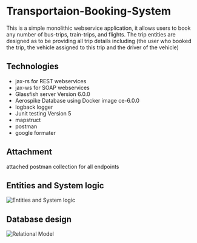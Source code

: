 # Transportaion-Booking-System 
This is a simple monolithic webservice application, it allows users to book any number of bus-trips, train-trips, and flights. 
The trip entities are designed as to be providing all trip details including (the user who booked the trip, the vehicle assigned to this trip and the driver of the vehicle)    
    
## Technologies 
* jax-rs for REST webservices
* jax-ws for SOAP webservices
* Glassfish server Version 6.0.0
* Aerospike Database using Docker image ce-6.0.0
* logback logger
* Junit testing Version 5
* mapstruct
* postman
* google formater


## Attachment
attached postman collection for all endpoints
  

## Entities and System logic 
![Entities and System logic](https://github.com/magdamagdy/Transportaion-Booking-System-/blob/main/system%20logic.png)





## Database design
![Relational Model](https://github.com/magdamagdy/Transportaion-Booking-System-/blob/main/DB%20Relational%20Model.png)

